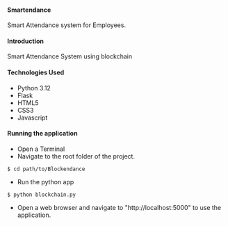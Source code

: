 #### Smartendance
Smart Attendance system for Employees.

#### Introduction
Smart Attendance System using blockchain

#### Technologies Used
- Python 3.12
- Flask
- HTML5
- CSS3
- Javascript

#### Running the application
- Open a Terminal
- Navigate to the root folder of the project.
```
$ cd path/to/Blockendance
```
- Run the python app
```
$ python blockchain.py
```
- Open a web browser and navigate to "http://localhost:5000" to use the application.
